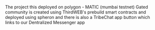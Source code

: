The project this deployed on polygon - MATIC (mumbai testnet)
Gated community is created using ThirdWEB's prebuild smart contracts
and deployed using spheron
and there is also a TribeChat app button which links to our Dentralized Messenger app
